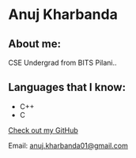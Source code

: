 # Anuj Kharbanda

## About me:

CSE Undergrad from BITS Pilani..

## Languages that I know:

- C++
- C

[Check out my GitHub](https://github.com/Anuj2711)

Email: anuj.kharbanda01@gmail.com

